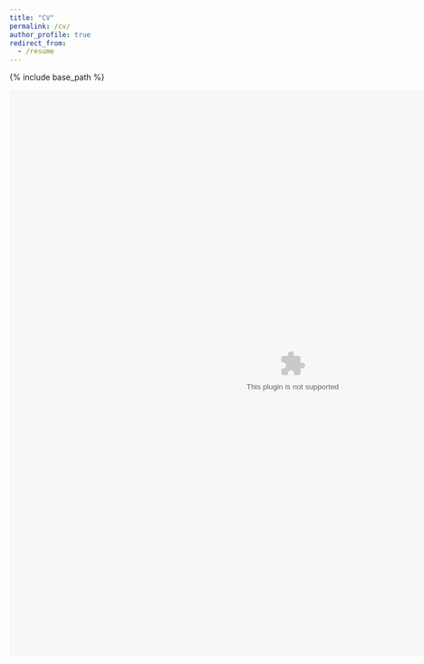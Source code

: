 ```yaml
---
title: "CV"
permalink: /cv/
author_profile: true
redirect_from:
  - /resume
---
```


{% include base_path %}

<object data="../files/fullCV22.pdf" width="1000" height="1000" type="./Persch_CV.pdf"></object>
